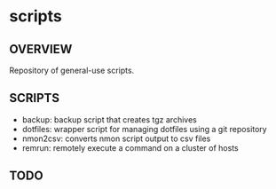 # scripts
## OVERVIEW
Repository of general-use scripts.

## SCRIPTS
- backup: backup script that creates tgz archives
- dotfiles: wrapper script for managing dotfiles using a git repository
- nmon2csv: converts nmon script output to csv files
- remrun: remotely execute a command on a cluster of hosts

## TODO

